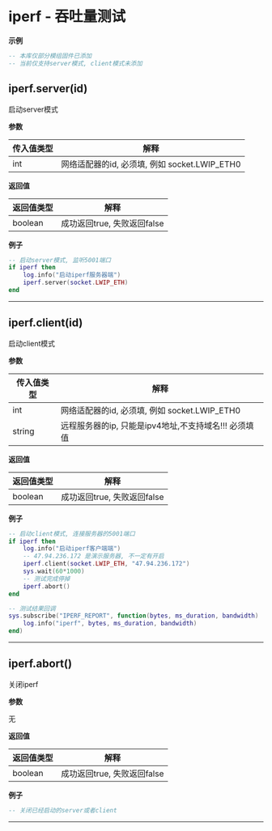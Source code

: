 # iperf - 吞吐量测试

**示例**

```lua
-- 本库仅部分模组固件已添加
-- 当前仅支持server模式, client模式未添加

```

## iperf.server(id)



启动server模式

**参数**

|传入值类型|解释|
|-|-|
|int|网络适配器的id, 必须填, 例如 socket.LWIP_ETH0|

**返回值**

|返回值类型|解释|
|-|-|
|boolean|成功返回true, 失败返回false|

**例子**

```lua
-- 启动server模式, 监听5001端口
if iperf then
    log.info("启动iperf服务器端")
    iperf.server(socket.LWIP_ETH)
end

```

---

## iperf.client(id)



启动client模式

**参数**

|传入值类型|解释|
|-|-|
|int|网络适配器的id, 必须填, 例如 socket.LWIP_ETH0|
|string|远程服务器的ip, 只能是ipv4地址,不支持域名!!! 必须填值|

**返回值**

|返回值类型|解释|
|-|-|
|boolean|成功返回true, 失败返回false|

**例子**

```lua
-- 启动client模式, 连接服务器的5001端口
if iperf then
    log.info("启动iperf客户端端")
    -- 47.94.236.172 是演示服务器, 不一定有开启
    iperf.client(socket.LWIP_ETH, "47.94.236.172")
    sys.wait(60*1000)
    -- 测试完成停掉
    iperf.abort()
end

-- 测试结果回调
sys.subscribe("IPERF_REPORT", function(bytes, ms_duration, bandwidth)
    log.info("iperf", bytes, ms_duration, bandwidth)
end)

```

---

## iperf.abort()



关闭iperf

**参数**

无

**返回值**

|返回值类型|解释|
|-|-|
|boolean|成功返回true, 失败返回false|

**例子**

```lua
-- 关闭已经启动的server或者client

```

---


